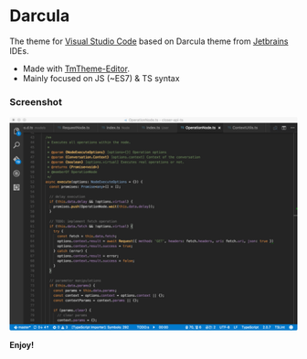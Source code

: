 # Darcula
The theme for [Visual Studio Code](https://code.visualstudio.com) based on Darcula theme from [Jetbrains](https://www.jetbrains.com) IDEs.

- Made with [TmTheme-Editor](http://tmtheme-editor.herokuapp.com).
- Mainly focused on JS (~ES7) & TS syntax


### Screenshot
![Screenshot](./screenshot.png)

**Enjoy!**